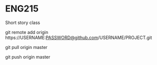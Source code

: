 ENG215
======

Short story class

git remote add origin https://USERNAME:PASSWORD@github.com/USERNAME/PROJECT.git

git pull origin master

git push origin master